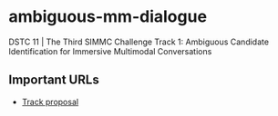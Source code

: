 # ambiguous-mm-dialogue
DSTC 11 | The Third SIMMC Challenge Track 1: Ambiguous Candidate Identification for Immersive Multimodal Conversations

## Important URLs
- [Track proposal](https://drive.google.com/file/d/1_Tdl7CXm71gqlWutbOe0e8O1hhiycsQf/view)
